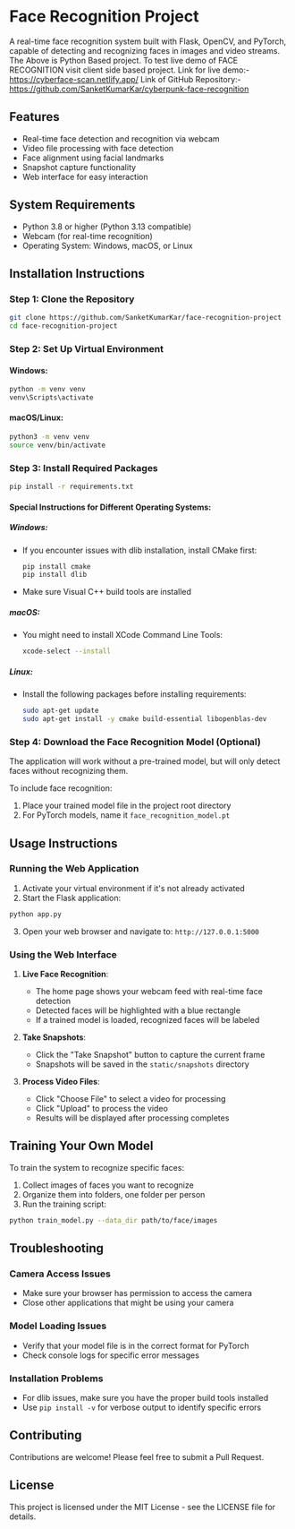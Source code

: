 # Face Recognition Project

A real-time face recognition system built with Flask, OpenCV, and PyTorch, capable of detecting and recognizing faces in images and video streams.
The Above is Python Based project. To test live demo of FACE RECOGNITION visit client side based project.
Link for live demo:- https://cyberface-scan.netlify.app/
Link of GitHub Repository:- https://github.com/SanketKumarKar/cyberpunk-face-recognition

## Features

- Real-time face detection and recognition via webcam
- Video file processing with face detection
- Face alignment using facial landmarks
- Snapshot capture functionality
- Web interface for easy interaction

## System Requirements

- Python 3.8 or higher (Python 3.13 compatible)
- Webcam (for real-time recognition)
- Operating System: Windows, macOS, or Linux

## Installation Instructions

### Step 1: Clone the Repository

```bash
git clone https://github.com/SanketKumarKar/face-recognition-project
cd face-recognition-project
```

### Step 2: Set Up Virtual Environment

#### Windows:
```bash
python -m venv venv
venv\Scripts\activate
```

#### macOS/Linux:
```bash
python3 -m venv venv
source venv/bin/activate
```

### Step 3: Install Required Packages

```bash
pip install -r requirements.txt
```

#### Special Instructions for Different Operating Systems:

##### Windows:
- If you encounter issues with dlib installation, install CMake first:
  ```bash
  pip install cmake
  pip install dlib
  ```
- Make sure Visual C++ build tools are installed

##### macOS:
- You might need to install XCode Command Line Tools:
  ```bash
  xcode-select --install
  ```

##### Linux:
- Install the following packages before installing requirements:
  ```bash
  sudo apt-get update
  sudo apt-get install -y cmake build-essential libopenblas-dev
  ```

### Step 4: Download the Face Recognition Model (Optional)

The application will work without a pre-trained model, but will only detect faces without recognizing them.

To include face recognition:
1. Place your trained model file in the project root directory
2. For PyTorch models, name it `face_recognition_model.pt`

## Usage Instructions

### Running the Web Application

1. Activate your virtual environment if it's not already activated
2. Start the Flask application:

```bash
python app.py
```

3. Open your web browser and navigate to: `http://127.0.0.1:5000`

### Using the Web Interface

1. **Live Face Recognition**:
   - The home page shows your webcam feed with real-time face detection
   - Detected faces will be highlighted with a blue rectangle
   - If a trained model is loaded, recognized faces will be labeled

2. **Take Snapshots**:
   - Click the "Take Snapshot" button to capture the current frame
   - Snapshots will be saved in the `static/snapshots` directory

3. **Process Video Files**:
   - Click "Choose File" to select a video for processing
   - Click "Upload" to process the video
   - Results will be displayed after processing completes

## Training Your Own Model

To train the system to recognize specific faces:

1. Collect images of faces you want to recognize
2. Organize them into folders, one folder per person
3. Run the training script:

```bash
python train_model.py --data_dir path/to/face/images
```

## Troubleshooting

### Camera Access Issues
- Make sure your browser has permission to access the camera
- Close other applications that might be using your camera

### Model Loading Issues
- Verify that your model file is in the correct format for PyTorch
- Check console logs for specific error messages

### Installation Problems
- For dlib issues, make sure you have the proper build tools installed
- Use `pip install -v` for verbose output to identify specific errors

## Contributing

Contributions are welcome! Please feel free to submit a Pull Request.

## License

This project is licensed under the MIT License - see the LICENSE file for details.
